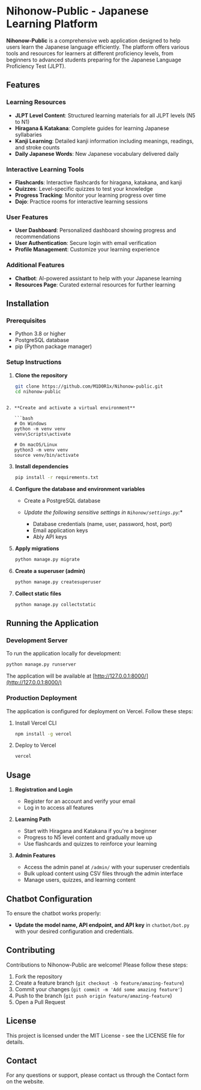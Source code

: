 # Nihonow-Public - Japanese Learning Platform

**Nihonow-Public** is a comprehensive web application designed to help users learn the Japanese language efficiently. The platform offers various tools and resources for learners at different proficiency levels, from beginners to advanced students preparing for the Japanese Language Proficiency Test (JLPT).

## Features

### Learning Resources
- **JLPT Level Content**: Structured learning materials for all JLPT levels (N5 to N1)
- **Hiragana & Katakana**: Complete guides for learning Japanese syllabaries
- **Kanji Learning**: Detailed kanji information including meanings, readings, and stroke counts
- **Daily Japanese Words**: New Japanese vocabulary delivered daily

### Interactive Learning Tools
- **Flashcards**: Interactive flashcards for hiragana, katakana, and kanji
- **Quizzes**: Level-specific quizzes to test your knowledge
- **Progress Tracking**: Monitor your learning progress over time
- **Dojo**: Practice rooms for interactive learning sessions

### User Features
- **User Dashboard**: Personalized dashboard showing progress and recommendations
- **User Authentication**: Secure login with email verification
- **Profile Management**: Customize your learning experience

### Additional Features
- **Chatbot**: AI-powered assistant to help with your Japanese learning
- **Resources Page**: Curated external resources for further learning

## Installation

### Prerequisites
- Python 3.8 or higher
- PostgreSQL database
- pip (Python package manager)

### Setup Instructions

1. **Clone the repository**
   ```bash
   git clone https://github.com/M1D0R1x/Nihonow-public.git
   cd nihonow-public
````

2. **Create and activate a virtual environment**

   ```bash
   # On Windows
   python -m venv venv
   venv\Scripts\activate

   # On macOS/Linux
   python3 -m venv venv
   source venv/bin/activate
   ````

3. **Install dependencies**

   ```bash
   pip install -r requirements.txt
   ```

4. **Configure the database and environment variables**

   * Create a PostgreSQL database
   * *Update the following sensitive settings in `Nihonow/settings.py`:**

     * Database credentials (name, user, password, host, port)
     * Email application keys
     * Ably API keys

5. **Apply migrations**

   ```bash
   python manage.py migrate
   ```

6. **Create a superuser (admin)**

   ```bash
   python manage.py createsuperuser
   ```

7. **Collect static files**

   ```bash
   python manage.py collectstatic
   ```

## Running the Application

### Development Server

To run the application locally for development:

```bash
python manage.py runserver
```

The application will be available at [http://127.0.0.1:8000/](http://127.0.0.1:8000/)

### Production Deployment

The application is configured for deployment on Vercel. Follow these steps:

1. Install Vercel CLI

   ```bash
   npm install -g vercel
   ```

2. Deploy to Vercel

   ```bash
   vercel
   ```

## Usage

1. **Registration and Login**

   * Register for an account and verify your email
   * Log in to access all features

2. **Learning Path**

   * Start with Hiragana and Katakana if you're a beginner
   * Progress to N5 level content and gradually move up
   * Use flashcards and quizzes to reinforce your learning

3. **Admin Features**

   * Access the admin panel at `/admin/` with your superuser credentials
   * Bulk upload content using CSV files through the admin interface
   * Manage users, quizzes, and learning content

## Chatbot Configuration

To ensure the chatbot works properly:

* **Update the model name, API endpoint, and API key** in `chatbot/bot.py` with your desired configuration and credentials.

## Contributing

Contributions to Nihonow-Public are welcome! Please follow these steps:

1. Fork the repository
2. Create a feature branch (`git checkout -b feature/amazing-feature`)
3. Commit your changes (`git commit -m 'Add some amazing feature'`)
4. Push to the branch (`git push origin feature/amazing-feature`)
5. Open a Pull Request

## License

This project is licensed under the MIT License - see the LICENSE file for details.

## Contact

For any questions or support, please contact us through the Contact form on the website.
